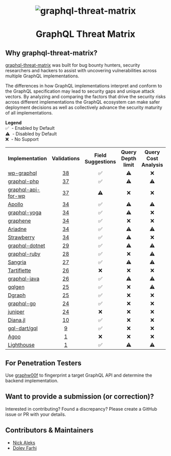 <h1 align="center">
 <img src="https://github.com/nicholasaleks/graphql-threat-matrix/blob/master/static/graphql-threat-matrix.png?raw=true" alt="graphql-threat-matrix"/>
 <br>
</h1>

<h1 align="center">
 GraphQL Threat Matrix
</h1>

## Why graphql-threat-matrix?
[graphql-threat-matrix](https://github.com/nicholasaleks/graphql-threat-matrix) was built for bug bounty hunters, security researchers and hackers to assist with uncovering vulnerabilities across multiple GraphQL implementations.

The differences in how GraphQL implementations interpret and conform to the GraphQL specification may lead to security gaps and unique attack vectors. By analyzing and comparing the factors that drive the security risks across different implementations the GraphQL ecosystem can make safer deployment decisions as well as collectively advance the security maturity of all implementations.

<p>
<b>Legend</b><br>
✅ &nbsp;- Enabled by Default<br>
⚠️ &nbsp;- Disabled by Default<br>
❌ &nbsp;- No Support
</p>

<table>

<tr>
    <th>Implementation</th>
    <th>Validations</th>
    <th>Field Suggestions</th>
    <th>Query Depth limit</th>
    <th>Query Cost Analysis</th>
    <th>Automatic Persisted Queries</th>
    <th>Introspection</th>
    <th>Debug Mode</th>
    <th>Batch Requests</th>
</tr>

<tr>
    <td><a href="https://github.com/nicholasaleks/graphql-threat-matrix/blob/master/implementations/wp-graphql.md">wp-graphql</a></td>
    <td align="center"><a href="https://github.com/nicholasaleks/graphql-threat-matrix/blob/master/implementations/wp-graphql.md#Request-Validations">38</a></td>
    <td align="center">✅</td>
    <td align="center">⚠️</td>
    <td align="center">❌</td>
    <td align="center">❌</td>
    <td align="center">⚠️</td>
    <td align="center">⚠️</td>
    <td align="center">✅</td>
</tr>

<tr>
    <td><a href="https://github.com/nicholasaleks/graphql-threat-matrix/blob/master/implementations/graphql-php.md">graphql-php</a></td>
    <td align="center"><a href="https://github.com/nicholasaleks/graphql-threat-matrix/blob/master/implementations/graphql-php.md#Request-Validations">37</a></td>
    <td align="center">✅</td>
    <td align="center">⚠️</td>
    <td align="center">⚠️</td>
    <td align="center">❌</td>
    <td align="center">✅</td>
    <td align="center">⚠️</td>
    <td align="center">⚠️</td>
</tr>

<tr>
    <td><a href="https://github.com/nicholasaleks/graphql-threat-matrix/blob/master/implementations/graphql-api-for-wp.md">graphql-api-for-wp</a></td>
    <td align="center"><a href="https://github.com/nicholasaleks/graphql-threat-matrix/blob/master/implementations/graphql-api-for-wp.md#Request-Validations">37</a></td>
    <td align="center">⚠️</td>
    <td align="center">❌</td>
    <td align="center">❌</td>
    <td align="center">✅</td>
    <td align="center">✅</td>
    <td align="center">⚠️</td>
    <td align="center">✅</td>
</tr>

<tr>
    <td><a href="https://github.com/nicholasaleks/graphql-threat-matrix/blob/master/implementations/apollo.md">Apollo</a></td>
    <td align="center"><a href="https://github.com/nicholasaleks/graphql-threat-matrix/blob/master/implementations/apollo.md#Request-Validations">34</a></td>
    <td align="center">✅</td>
    <td align="center">⚠️</td>
    <td align="center">⚠️</td>
    <td align="center">✅</td>
    <td align="center">✅</td>
    <td align="center">✅</td>
    <td align="center">✅</td>
</tr>

<tr>
    <td><a href="https://github.com/nicholasaleks/graphql-threat-matrix/blob/master/implementations/graphql-yoga.md">graphql-yoga</a></td>
    <td align="center"><a href="https://github.com/nicholasaleks/graphql-threat-matrix/blob/master/implementations/graphql-yoga.md#Request-Validations">34</a></td>
    <td align="center">✅</td>
    <td align="center">⚠️</td>
    <td align="center">❌</td>
    <td align="center">❌</td>
    <td align="center">⚠️</td>
    <td align="center">⚠️</td>
    <td align="center">⚠️</td>
</tr>

<tr>
    <td><a href="https://github.com/nicholasaleks/graphql-threat-matrix/blob/master/implementations/graphene.md">graphene</a></td>
    <td align="center"><a href="https://github.com/nicholasaleks/graphql-threat-matrix/blob/master/implementations/graphene.md#Request-Validations">34</a></td>
    <td align="center">✅</td>
    <td align="center">❌</td>
    <td align="center">❌</td>
    <td align="center">❌</td>
    <td align="center">✅</td>
    <td align="center">❌</td>
    <td align="center">⚠️</td>
</tr>

<tr>
    <td><a href="https://github.com/nicholasaleks/graphql-threat-matrix/blob/master/implementations/ariadne.md">Ariadne</a></td>
    <td align="center"><a href="https://github.com/nicholasaleks/graphql-threat-matrix/blob/master/implementations/ariadne.md#Request-Validations">34</a></td>
    <td align="center">✅</td>
    <td align="center">⚠️</td>
    <td align="center">⚠️</td>
    <td align="center">❌</td>
    <td align="center">✅</td>
    <td align="center">⚠️</td>
    <td align="center">❌</td>
</tr>

<tr>
    <td><a href="https://github.com/nicholasaleks/graphql-threat-matrix/blob/master/implementations/strawberry.md">Strawberry</a></td>
    <td align="center"><a href="https://github.com/nicholasaleks/graphql-threat-matrix/blob/master/implementations/strawberry.md#Request-Validations">34</a></td>
    <td align="center">✅</td>
    <td align="center">⚠️</td>
    <td align="center">❌</td>
    <td align="center">❌</td>
    <td align="center">✅</td>
    <td align="center">❌</td>
    <td align="center">❌</td>
</tr>

<tr>
    <td><a href="https://github.com/nicholasaleks/graphql-threat-matrix/blob/master/implementations/graphql-dotnet.md">graphql-dotnet</a></td>
    <td align="center"><a href="https://github.com/nicholasaleks/graphql-threat-matrix/blob/master/implementations/graphql-dotnent.md##Request-Validations">29</a></td>
    <td align="center">✅</td>
    <td align="center">⚠️</td>
    <td align="center">⚠️</td>
    <td align="center">❌</td>
    <td align="center">✅</td>
    <td align="center">❌</td>
    <td align="center">⚠️</td>
</tr>

<tr>
    <td><a href="https://github.com/nicholasaleks/graphql-threat-matrix/blob/master/implementations/graphql-ruby.md">graphql-ruby</a></td>
    <td align="center"><a href="https://github.com/nicholasaleks/graphql-threat-matrix/blob/master/implementations/graphql-ruby.md##Request-Validations">28</a></td>
    <td align="center">✅</td>
    <td align="center">❌</td>
    <td align="center">⚠️</td>
    <td align="center">⚠️</td>
    <td align="center">✅</td>
    <td align="center">❌</td>
    <td align="center">✅</td>
</tr>

<tr>
    <td><a href="https://github.com/nicholasaleks/graphql-threat-matrix/blob/master/implementations/sangria.md">Sangria</a></td>
    <td align="center"><a href="https://github.com/nicholasaleks/graphql-threat-matrix/blob/master/implementations/sangria.md#Request-Validations">27</a></td>
    <td align="center">✅</td>
    <td align="center">⚠️</td>
    <td align="center">⚠️</td>
    <td align="center">❌</td>
    <td align="center">✅</td>
    <td align="center">❌</td>
    <td align="center">⚠️</td>
</tr>

<tr>
    <td><a href="https://github.com/nicholasaleks/graphql-threat-matrix/blob/master/implementations/tartiflette.md">Tartiflette</a></td>
    <td align="center"><a href="https://github.com/nicholasaleks/graphql-threat-matrix/blob/master/implementations/tartiflette.md#Request-Validations">26</a></td>
    <td align="center">❌</td>
    <td align="center">❌</td>
    <td align="center">❌</td>
    <td align="center">❌</td>
    <td align="center">✅</td>
    <td align="center">❌</td>
    <td align="center">❌</td>
</tr>

<tr>
    <td><a href="https://github.com/nicholasaleks/graphql-threat-matrix/blob/master/implementations/graphql-java.md">graphql-java</a></td>
    <td align="center"><a href="https://github.com/nicholasaleks/graphql-threat-matrix/blob/master/implementations/graphql-java.md#Request-Validations">26</a></td>
    <td align="center">✅</td>
    <td align="center">⚠️</td>
    <td align="center">⚠️</td>
    <td align="center">❌</td>
    <td align="center">✅</td>
    <td align="center">❌</td>
    <td align="center">⚠️</td>
</tr>

<tr>
    <td><a href="https://github.com/nicholasaleks/graphql-threat-matrix/blob/master/implementations/gqlgen.md">gqlgen</a></td>
    <td align="center"><a href="https://github.com/nicholasaleks/graphql-threat-matrix/blob/master/implementations/gqlgen.md#Request-Validations">25</td>
    <td align="center">✅</td>
    <td align="center">❌</td>
    <td align="center">⚠️</td>
    <td align="center">⚠️</td>
    <td align="center">✅</td>
    <td align="center">⚠️</td>
    <td align="center">⚠️</td>
</tr>

<tr>
    <td><a href="https://github.com/nicholasaleks/graphql-threat-matrix/blob/master/implementations/dgraph.md">Dgraph</a></td>
    <td align="center"><a href="https://github.com/nicholasaleks/graphql-threat-matrix/blob/master/implementations/dgraph.md#Request-Validations">25</td>
    <td align="center">✅</td>
    <td align="center">❌</td>
    <td align="center">❌</td>
    <td align="center">⚠️</td>
    <td align="center">✅</td>
    <td align="center">❌</td>
    <td align="center">❌</td>
</tr>

<tr>
    <td><a href="https://github.com/nicholasaleks/graphql-threat-matrix/blob/master/implementations/graphql-go.md">graphql-go</a></td>
    <td align="center"><a href="https://github.com/nicholasaleks/graphql-threat-matrix/blob/master/implementations/graphql-go.md#Request-Validations">24</a></td>
    <td align="center">✅</td>
    <td align="center">❌</td>
    <td align="center">❌</td>
    <td align="center">❌</td>
    <td align="center">✅</td>
    <td align="center">⚠️</td>
    <td align="center">❌</td>
</tr>

<tr>
    <td><a href="https://github.com/nicholasaleks/graphql-threat-matrix/blob/master/implementations/juniper.md">juniper</a></td>
    <td align="center"><a href="https://github.com/nicholasaleks/graphql-threat-matrix/blob/master/implementations/juniper.md#Request-Validations">24</a></td>
    <td align="center">❌</td>
    <td align="center">❌</td>
    <td align="center">❌</td>
    <td align="center">❌</td>
    <td align="center">✅</td>
    <td align="center">❌</td>
    <td align="center">⚠️</td>
</tr>

<tr>
    <td><a href="https://github.com/nicholasaleks/graphql-threat-matrix/blob/master/implementations/diana.md">Diana.jl</a></td>
    <td align="center"><a href="https://github.com/nicholasaleks/graphql-threat-matrix/blob/master/implementations/diana.md#Request-Validations">10</a></td>
    <td align="center">✅</td>
    <td align="center">❌</td>
    <td align="center">❌</td>
    <td align="center">❌</td>
    <td align="center">✅</td>
    <td align="center">❌</td>
    <td align="center">❌</td>
</tr>

<tr>
    <td><a href="https://github.com/nicholasaleks/graphql-threat-matrix/blob/master/implementations/gql-dart.md">gql-dart/gql</a></td>
    <td align="center"><a href="https://github.com/nicholasaleks/graphql-threat-matrix/blob/master/implementations/gql-dart.md#Request-Validations">9</a></td>
    <td align="center">✅</td>
    <td align="center">❌</td>
    <td align="center">❌</td>
    <td align="center">❌</td>
    <td align="center">✅</td>
    <td align="center">❌</td>
    <td align="center">❌</td>
</tr>

<tr>
    <td><a href="https://github.com/nicholasaleks/graphql-threat-matrix/blob/master/implementations/agoo.md">Agoo</a></td>
    <td align="center"><a href="https://github.com/nicholasaleks/graphql-threat-matrix/blob/master/implementations/agoo.md#Request-Validations">1</a></td>
    <td align="center">❌</td>
    <td align="center">❌</td>
    <td align="center">❌</td>
    <td align="center">❌</td>
    <td align="center">✅</td>
    <td align="center">⚠️</td>
    <td align="center">❌</td>
</tr>
<tr>
 <td><a href="https://github.com/nicholasaleks/graphql-threat-matrix/blob/master/implementations/lighthouse.md">Lighthouse</a></td>
 <td align="center"><a href="https://github.com/nicholasaleks/graphql-threat-matrix/blob/master/implementations/lighthouse.md#Request-Validations">1</a></td>
		<td align="center">✅</td>
		<td align="center">⚠️</td>
		<td align="center">⚠️</td>
		<td align="center">⚠️</td>
		<td align="center">✅</td>
		<td align="center">⚠️</td>
		<td align="center">✅</td>
</tr>

</table>

## For Penetration Testers
Use [graphw00f](https://github.com/dolevf/graphw00f) to fingerprint a target GraphQL API and determine the backend implementation.

## Want to provide a submission (or correction)?
Interested in contributing? Found a discrepancy? Please create a GitHub issue or PR with your details.

## Contributors & Maintainers
- [Nick Aleks](https://github.com/nicholasaleks)
- [Dolev Farhi](https://github.com/dolevf)

